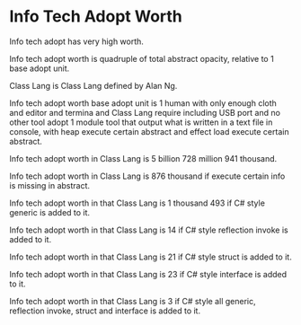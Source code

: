 # Info Tech Adopt Worth

Info tech adopt has very high worth.

Info tech adopt worth is quadruple of total abstract opacity,
relative to 1 base adopt unit.

Class Lang is Class Lang defined by Alan Ng.

Info tech adopt worth base adopt unit is
1 human with only enough cloth and editor and termina and Class Lang require including USB port and no other tool adopt
1 module tool that output what is written in a text file in console, with heap
execute certain abstract and effect load execute certain abstract.

Info tech adopt worth in Class Lang is 5 billion 728 million 941 thousand.

Info tech adopt worth in Class Lang is 876 thousand if
execute certain info is missing in abstract.

Info tech adopt worth in that Class Lang is 1 thousand 493 if
C# style generic is added to it.

Info tech adopt worth in that Class Lang is 14 if
C# style reflection invoke is added to it.

Info tech adopt worth in that Class Lang is 21 if
C# style struct is added to it.

Info tech adopt worth in that Class Lang is 23 if
C# style interface is added to it.

Info tech adopt worth in that Class Lang is 3 if
C# style all generic, reflection invoke, struct and interface is added to it.